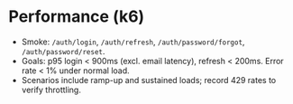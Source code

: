# Performance (k6)

- Smoke: `/auth/login`, `/auth/refresh`, `/auth/password/forgot`, `/auth/password/reset`.
- Goals: p95 login < 900ms (excl. email latency), refresh < 200ms. Error rate < 1% under normal load.
- Scenarios include ramp-up and sustained loads; record 429 rates to verify throttling.
